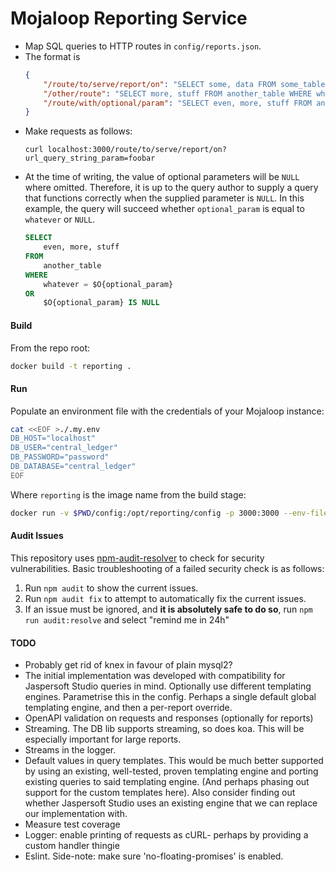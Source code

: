 # Mojaloop Reporting Service
- Map SQL queries to HTTP routes in `config/reports.json`.
- The format is
    ```json
    {
        "/route/to/serve/report/on": "SELECT some, data FROM some_table WHERE some_parameter = $P{url_query_string_param}",
        "/other/route": "SELECT more, stuff FROM another_table WHERE whatever = $P{some_different_param}",
        "/route/with/optional/param": "SELECT even, more, stuff FROM another_table WHERE whatever = $O{optional_param} OR $O{optional_param} IS NULL"
    }
    ```
- Make requests as follows:
    ```
    curl localhost:3000/route/to/serve/report/on?url_query_string_param=foobar
    ```
- At the time of writing, the value of optional parameters will be `NULL` where omitted. Therefore,
    it is up to the query author to supply a query that functions correctly when the supplied
    parameter is `NULL`. In this example, the query will succeed whether `optional_param` is equal
    to `whatever` or `NULL`.
    ```sql
    SELECT
        even, more, stuff
    FROM
        another_table
    WHERE
        whatever = $O{optional_param}
    OR
        $O{optional_param} IS NULL
    ```

#### Build
From the repo root:
```sh
docker build -t reporting .
```

#### Run
Populate an environment file with the credentials of your Mojaloop instance:
```sh
cat <<EOF >./.my.env
DB_HOST="localhost"
DB_USER="central_ledger"
DB_PASSWORD="password"
DB_DATABASE="central_ledger"
EOF
```
Where `reporting` is the image name from the build stage:
```sh
docker run -v $PWD/config:/opt/reporting/config -p 3000:3000 --env-file=./.my.env reporting
```

#### Audit Issues
 This repository uses [npm-audit-resolver](https://github.com/naugtur/npm-audit-resolver#readme) to check for security vulnerabilities. Basic troubleshooting of a failed security check is as follows:
 1. Run `npm audit` to show the current issues.
 2. Run `npm audit fix` to attempt to automatically fix the current issues.
 3. If an issue must be ignored, and **it is absolutely safe to do so**, run `npm run audit:resolve` and select "remind me in 24h"

#### TODO
- Probably get rid of knex in favour of plain mysql2?
- The initial implementation was developed with compatibility for Jaspersoft Studio queries in
    mind. Optionally use different templating engines. Parametrise this in the config. Perhaps a
    single default global templating engine, and then a per-report override.
- OpenAPI validation on requests and responses (optionally for reports)
- Streaming. The DB lib supports streaming, so does koa. This will be especially important for
    large reports.
- Streams in the logger.
- Default values in query templates. This would be much better supported by using an existing,
    well-tested, proven templating engine and porting existing queries to said templating engine.
    (And perhaps phasing out support for the custom templates here). Also consider finding out
    whether Jaspersoft Studio uses an existing engine that we can replace our implementation with.
- Measure test coverage
- Logger: enable printing of requests as cURL- perhaps by providing a custom handler thingie
- Eslint. Side-note: make sure 'no-floating-promises' is enabled.

